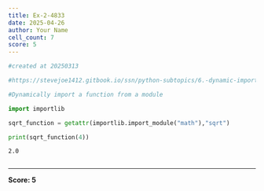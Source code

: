 ```yaml
---
title: Ex-2-4833
date: 2025-04-26
author: Your Name
cell_count: 7
score: 5
---
```


```python
#created at 20250313
```


```python
#https://stevejoe1412.gitbook.io/ssn/python-subtopics/6.-dynamic-imports
```


```python
#Dynamically import a function from a module
```


```python
import importlib
```


```python
sqrt_function = getattr(importlib.import_module("math"),"sqrt")
```


```python
print(sqrt_function(4))
```

    2.0



```python

```


---
**Score: 5**